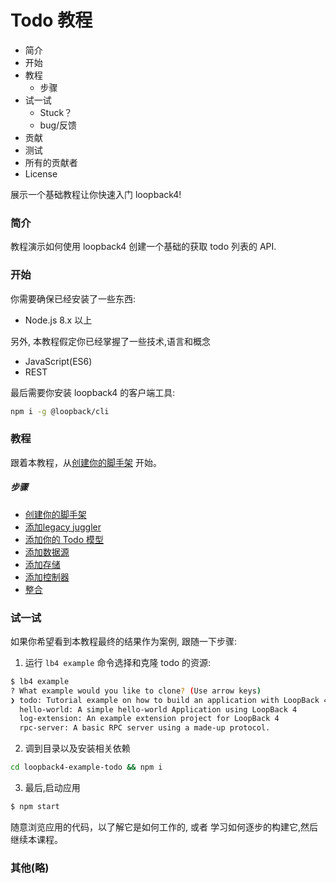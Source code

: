 # Todo 教程

- 简介
- 开始
- 教程
  - 步骤
- 试一试
  - Stuck？
  - bug/反馈
- 贡献
- 测试
- 所有的贡献者
- License

展示一个基础教程让你快速入门 loopback4!

### 简介

教程演示如何使用 loopback4 创建一个基础的获取 todo 列表的 API.

### 开始

你需要确保已经安装了一些东西:

- Node.js 8.x 以上

另外, 本教程假定你已经掌握了一些技术,语言和概念

- JavaScript(ES6)
- REST

最后需要你安装 loopback4 的客户端工具:

```bash
npm i -g @loopback/cli
```

### 教程

跟着本教程，从[创建你的脚手架](/Examples-and-tutorials/itodo-tutorial/create-your-app-scaffolding.md) 开始。

##### 步骤

- [创建你的脚手架](/Examples-and-tutorials/itodo-tutorial/create-your-app-scaffolding.md)
- [添加legacy juggler](/Examples-and-tutorials/itodo-tutorial/adding-legacy-juggler.md)
- [添加你的 Todo 模型](/Examples-and-tutorials/itodo-tutorial/add-todo-model.md)
- [添加数据源](/Examples-and-tutorials/itodo-tutorial/add-a-datasource.md)
- [添加存储](/Examples-and-tutorials/itodo-tutorial/add-a-repository.md)
- [添加控制器](/Examples-and-tutorials/itodo-tutorial/add-a-controller.md)
- [整合](/Examples-and-tutorials/itodo-tutorial/putting-it-all-together.md)


### 试一试

如果你希望看到本教程最终的结果作为案例, 跟随一下步骤:

1. 运行 `lb4 example` 命令选择和克隆 todo 的资源:
  ```bash
  $ lb4 example
  ? What example would you like to clone? (Use arrow keys)
  ❯ todo: Tutorial example on how to build an application with LoopBack 4..
    hello-world: A simple hello-world Application using LoopBack 4
    log-extension: An example extension project for LoopBack 4
    rpc-server: A basic RPC server using a made-up protocol.
  ```
2. 调到目录以及安装相关依赖

```bash
cd loopback4-example-todo && npm i
```

3. 最后,启动应用
```bash
$ npm start

```

随意浏览应用的代码，以了解它是如何工作的, 或者 学习如何逐步的构建它,然后继续本课程。


### 其他(略)
